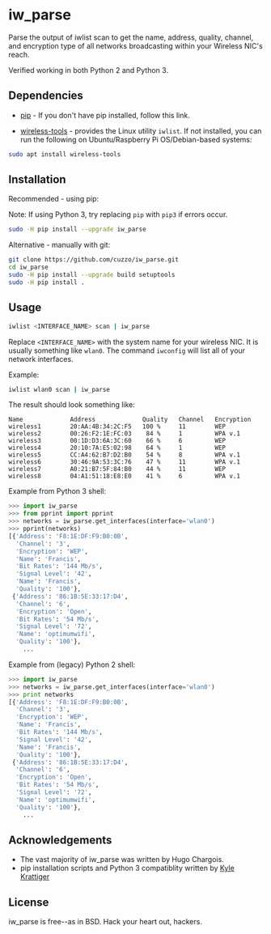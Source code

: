 iw_parse
========

Parse the output of iwlist scan to get the name, address, quality, channel, and encryption type of all networks broadcasting within your Wireless NIC's reach.

Verified working in both Python 2 and Python 3.

Dependencies
------------

* [pip](https://pip.pypa.io/en/latest/installing/ "pip installation guide") - If you don't have pip installed, follow this link.

* [wireless-tools](https://packages.ubuntu.com/focal/wireless-tools) - provides the Linux utility `iwlist`. If not installed, you can run the following on Ubuntu/Raspberry Pi OS/Debian-based systems:

```bash
sudo apt install wireless-tools
```

Installation
------------

Recommended - using pip:

Note: If using Python 3, try replacing `pip` with `pip3` if errors occur. 

```bash
sudo -H pip install --upgrade iw_parse
```

Alternative - manually with git:
```bash
git clone https://github.com/cuzzo/iw_parse.git
cd iw_parse
sudo -H pip install --upgrade build setuptools
sudo -H pip install .
```

Usage
-----

```bash
iwlist <INTERFACE_NAME> scan | iw_parse
```

Replace `<INTERFACE_NAME>` with the system name for your wireless NIC. It is usually something like `wlan0`. The command `iwconfig` will list all of your network interfaces.

Example:

```bash
iwlist wlan0 scan | iw_parse
```

The result should look something like:

```
Name             Address             Quality   Channel   Encryption
wireless1        20:AA:4B:34:2C:F5   100 %     11        WEP
wireless2        00:26:F2:1E:FC:03    84 %     1         WPA v.1
wireless3        00:1D:D3:6A:3C:60    66 %     6         WEP
wireless4        20:10:7A:E5:02:98    64 %     1         WEP
wireless5        CC:A4:62:B7:D2:B0    54 %     8         WPA v.1
wireless6        30:46:9A:53:3C:76    47 %     11        WPA v.1
wireless7        A0:21:B7:5F:84:B0    44 %     11        WEP
wireless8        04:A1:51:18:E8:E0    41 %     6         WPA v.1
```

Example from Python 3 shell:

```python
>>> import iw_parse
>>> from pprint import pprint
>>> networks = iw_parse.get_interfaces(interface='wlan0')
>>> pprint(networks)
[{'Address': 'F8:1E:DF:F9:B0:0B',
  'Channel': '3',
  'Encryption': 'WEP',
  'Name': 'Francis',
  'Bit Rates': '144 Mb/s',
  'Signal Level': '42',
  'Name': 'Francis',
  'Quality': '100'},
 {'Address': '86:1B:5E:33:17:D4',
  'Channel': '6',
  'Encryption': 'Open',
  'Bit Rates': '54 Mb/s',
  'Signal Level': '72',
  'Name': 'optimumwifi',
  'Quality': '100'},
    ...
```

Example from (legacy) Python 2 shell:

```python
>>> import iw_parse
>>> networks = iw_parse.get_interfaces(interface='wlan0')
>>> print networks
[{'Address': 'F8:1E:DF:F9:B0:0B',
  'Channel': '3',
  'Encryption': 'WEP',
  'Name': 'Francis',
  'Bit Rates': '144 Mb/s',
  'Signal Level': '42',
  'Name': 'Francis',
  'Quality': '100'},
 {'Address': '86:1B:5E:33:17:D4',
  'Channel': '6',
  'Encryption': 'Open',
  'Bit Rates': '54 Mb/s',
  'Signal Level': '72',
  'Name': 'optimumwifi',
  'Quality': '100'},
    ...
```

Acknowledgements
----------------

* The vast majority of iw_parse was written by Hugo Chargois.
* pip installation scripts and Python 3 compatiblity written by [Kyle Krattiger](https://gitlab.com/mrmusic25)

License
-------

iw_parse is free--as in BSD. Hack your heart out, hackers.
